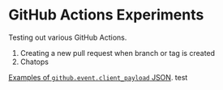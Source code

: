 # GitHub Actions Experiments

Testing out various GitHub Actions.

1. Creating a new pull request when branch or tag is created
2. Chatops

[Examples of `github.event.client_payload` JSON](/json).
test
